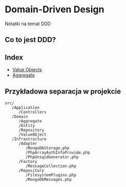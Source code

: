 # Domain-Driven Design

Notatki na temat DDD

## Co to jest DDD?

## Index

* [Value Objects](value-objects.md)
* [Aggregate](aggregate.md)

## Przykładowa separacja w projekcie

```
src/
   /Application
      /Controllers
   /Domain
      /Aggregate
      /Entity
      /Repository
      /ValueObject
   /Infrastructure
      /Adapter
         /MongoDbStorage.php
         /PhpArrayAuthInfoProvide.php
         /PhpUniqidGenerator.php
      /Factory
         /MessageCollection.php
      /Repository
         /FilesystemPlugins.php
         /MongoDbMessages.php
```